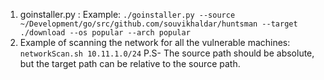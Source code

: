 1. goinstaller.py : Example: `./goinstaller.py --source ~/Development/go/src/github.com/souvikhaldar/huntsman --target ./download --os popular --arch popular`
2. Example of scanning the network for all the vulnerable machines: `networkScan.sh 10.11.1.0/24` 
P.S- The source path should be absolute, but the target path can be relative to the source path.
